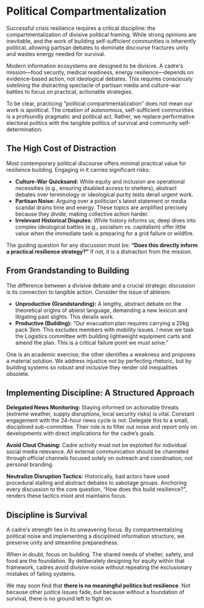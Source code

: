 # Political Compartmentalization

Successful crisis resilience requires a critical discipline: the compartmentalization of divisive political framing. While strong opinions are inevitable, and the work of building self-sufficient communities is inherently political, allowing partisan debates to dominate discourse fractures unity and wastes energy needed for survival.

Modern information ecosystems are designed to be divisive. A cadre's mission—food security, medical readiness, energy resilience—depends on evidence-based action, not ideological debates. This requires consciously sidelining the distracting spectacle of partisan media and culture-war battles to focus on practical, actionable strategies.

To be clear, practicing "political compartmentalization" does not mean our work is apolitical. The creation of autonomous, self-sufficient communities is a profoundly pragmatic and political act. Rather, we replace performative electoral politics with the tangible politics of survival and community self-determination.

## The High Cost of Distraction

Most contemporary political discourse offers minimal practical value for resilience building. Engaging in it carries significant risks:

- **Culture-War Quicksand:** While equity and inclusion are operational necessities (e.g., ensuring disabled access to shelters), abstract debates over terminology or ideological purity tests derail urgent work.
- **Partisan Noise:** Arguing over a politician's latest statement or media scandal drains time and energy. These topics are amplified precisely because they divide, making collective action harder.
- **Irrelevant Historical Disputes:** While history informs us, deep dives into complex ideological battles (e.g., socialism vs. capitalism) offer little value when the immediate task is preparing for a grid failure or wildfire.

The guiding question for any discussion must be: **“Does this directly inform a practical resilience strategy?”** If not, it is a distraction from the mission.

## From Grandstanding to Building

The difference between a divisive debate and a crucial strategic discussion is its connection to tangible action. Consider the issue of ableism:

- **Unproductive (Grandstanding):** A lengthy, abstract debate on the theoretical origins of ableist language, demanding a new lexicon and litigating past slights. This derails work.
- **Productive (Building):** “Our evacuation plan requires carrying a 20kg pack 3km. This excludes members with mobility issues. I move we task the Logistics committee with building lightweight equipment carts and amend the plan. This is a critical failure point we must solve.”

One is an academic exercise; the other identifies a weakness and proposes a material solution. We address injustice not by perfecting rhetoric, but by building systems so robust and inclusive they render old inequalities obsolete.

## Implementing Discipline: A Structured Approach

**Delegated News Monitoring:**
Staying informed on actionable threats (extreme weather, supply disruptions, local security risks) is vital. Constant engagement with the 24-hour news cycle is not. Delegate this to a small, disciplined sub-committee. Their role is to filter out noise and report only on developments with direct implications for the cadre’s goals.

**Avoid Clout Chasing:**
Cadre activity must not be exploited for individual social media relevance. All external communication should be channeled through official channels focused solely on outreach and coordination, not personal branding.

**Neutralize Disruption Tactics:**
Historically, bad actors have used procedural stalling and abstract debates to sabotage groups. Anchoring every discussion to the core question, “How does this build resilience?”, renders these tactics moot and maintains focus.

## Discipline is Survival

A cadre's strength lies in its unwavering focus. By compartmentalizing political noise and implementing a disciplined information structure, we preserve unity and streamline preparedness.

When in doubt, focus on building. The shared needs of shelter, safety, and food are the foundation. By deliberately designing for equity within that framework, cadres avoid divisive noise without repeating the exclusionary mistakes of failing systems.

We may soon find that **there is no meaningful politics but resilience**. Not because other justice issues fade, but because without a foundation of survival, there is no ground left to fight on.
